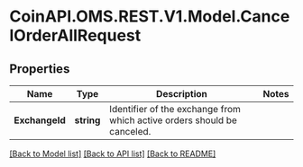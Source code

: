 
# CoinAPI.OMS.REST.V1.Model.CancelOrderAllRequest

## Properties

Name | Type | Description | Notes
------------ | ------------- | ------------- | -------------
**ExchangeId** | **string** | Identifier of the exchange from which active orders should be canceled. | 

[[Back to Model list]](../README.md#documentation-for-models)
[[Back to API list]](../README.md#documentation-for-api-endpoints)
[[Back to README]](../README.md)

